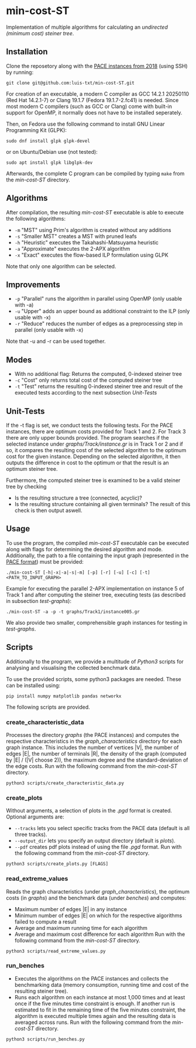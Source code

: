 # min-cost-ST
Implementation of multiple algorithms for calculating an *undirected (minimum cost) steiner tree*.

## Installation
Clone the reposetory along with the [PACE instances from 2018](https://github.com/PACE-challenge/SteinerTree-PACE-2018-instances) (using SSH) by running:
```
git clone git@github.com:luis-txt/min-cost-ST.git
```

For creation of an executable, a modern C compiler as GCC 14.2.1 20250110 (Red Hat 14.2.1-7) or Clang 19.1.7 (Fedora 19.1.7-2.fc41) is needed.
Since most modern C compilers (such as GCC or Clang) come with built-in support for OpenMP, it normally does not have to be installed seperately.

Then, on Fedora use the following command to install GNU Linear Programming Kit (GLPK):
```
sudo dnf install glpk glpk-devel
```
or on Ubuntu/Debian use (not tested):
```
sudo apt install glpk libglpk-dev
```

Afterwards, the complete C program can be compiled by typing `make` from the *min-cost-ST* directory.

## Algorithms
After compilation, the resulting *min-cost-ST* executable is able to execute the following algorithms:
- `-m` "MST" using Prim's algorithm is created without any additions
- `-s` "Smaller MST" creates a MST with pruned leafs
- `-h` "Heuristic" executes the Takahashi-Matsuyama heuristic
- `-a` "Approximate" executes the 2-APX algorithm
- `-x` "Exact" executes the flow-based ILP formulation using GLPK

Note that only one algorithm can be selected.

## Improvements
- `-p` "Parallel" runs the algorithm in parallel using OpenMP (only usable with -a)
- `-u` "Upper" adds an upper bound as additional constraint to the ILP (only usable with -x)
- `-r` "Reduce" reduces the number of edges as a preprocessing step in parallel (only usable with -x)

Note that -u and -r can be used together. 

## Modes
- With no additional flag: Returns the computed, 0-indexed steiner tree
- `-c` "Cost" only returns total cost of the computed steiner tree
- `-t` "Test" returns the resulting 0-indexed steiner tree and result of the executed tests according to the next subsection *Unit-Tests*

## Unit-Tests
If the -t flag is set, we conduct tests the following tests.
For the PACE instances, there are optimum costs provided for Track 1 and 2. For Track 3 there are only upper bounds provided.
The program searches if the selected instance under *graphs/Track<NR>/instance<ID>.gr* is in Track 1 or 2 and if so, it compares the resulting cost of the selected algorithm to the optimum cost for the given instance. Depending on the selected algorithm, it then outputs the difference in cost to the optimum or that the result is an optimum steiner tree.

Furthermore, the computed steiner tree is examined to be a valid steiner tree by checking
- Is the resulting structure a tree (connected, acyclic)?
- Is the resulting structure containing all given terminals?
The result of this check is then output aswell.

## Usage
To use the program, the compiled *min-cost-ST* executable can be executed along with flags for determining the desired algorithm and mode. Additionally, the path to a file containing the input graph (represented in the [PACE format](https://pacechallenge.org/2018/steiner-tree/)) must be provided:
```
./min-cost-ST [-h|-x|-a|-s|-m] [-p] [-r] [-u] [-c] [-t] <PATH_TO_INPUT_GRAPH>
```
Example for executing the parallel 2-APX implementation on instance 5 of Track 1 and after computing the steiner tree, executing tests (as described in subsection *test-graphs*):
```
./min-cost-ST -a -p -t graphs/Track1/instance005.gr
```
We also provide two smaller, comprehensible graph instances for testing in *test-graphs*.

## Scripts
Additionally to the program, we provide a multitude of *Python3* scripts for analysing and visualising the collected benchmark data.

To use the provided scripts, some python3 packages are needed. These can be installed using:
```
pip install numpy matplotlib pandas networkx
```
The following scripts are provided.

### create_characteristic_data
Processes the directory *graphs* (the PACE instances) and computes the respective characteristics in the *graph_characteristics* directory for each graph instance. This includes the number of vertices |V|, the number of edges |E|, the number of terminals |R|, the density of the graph (computed by |E| / (|V| choose 2)), the maximum degree and the standard-deviation of the edge costs.
Run with the following command from the *min-cost-ST* directory.
```
python3 scripts/create_characteristic_data.py
```

### create_plots
Without arguments, a selection of plots in the *.pgd* format is created. Optional arguments are:
- `--tracks` lets you select specific tracks from the PACE data (default is all three tracks).
- `--output_dir` lets you specify an output directory (default is *plots*).
- `--pdf` creates pdf plots instead of using the file *.pgd* format.
Run with the following command from the *min-cost-ST* directory.
```
python3 scripts/create_plots.py [FLAGS]
```

### read_extreme_values
Reads the graph characteristics (under *graph_characteristics*), the optimum costs (in *graphs*) and the benchmark data (under *benches*) and computes:
- Maximum number of edges |E| in any instance
- Minimum number of edges |E| on which for the respective algorithms failed to compute a result
- Average and maximum running time for each algorithm
- Average and maximum cost difference for each algorithm
Run with the following command from the *min-cost-ST* directory.
```
python3 scripts/read_extreme_values.py
```

### run_benches
- Executes the algorithms on the PACE instances and collects the benchmarking data (memory consumption, running time and cost of the resulting steiner tree).
- Runs each algorithm on each instance at most 1,000 times and at least once if the five minutes time constraint is enough. If another run is estimated to fit in the remaining time of the five minutes constraint, the algorithm is executed multiple times again and the resulting data is averaged across runs.
Run with the following command from the *min-cost-ST* directory.
```
python3 scripts/run_benches.py
```
